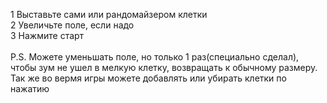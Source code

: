 1 Выставьте сами или рандомайзером клетки </br>
2 Увеличьте поле, если надо </br>
3 Нажмите старт
</br>
</br>
P.S. Можете уменьшать поле, но только 1 раз(специально сделал), чтобы зум не ушел в мелкую клетку, возвращать к обычному размеру. Так же во вермя игры можете добавлять или убирать клетки по нажатию
